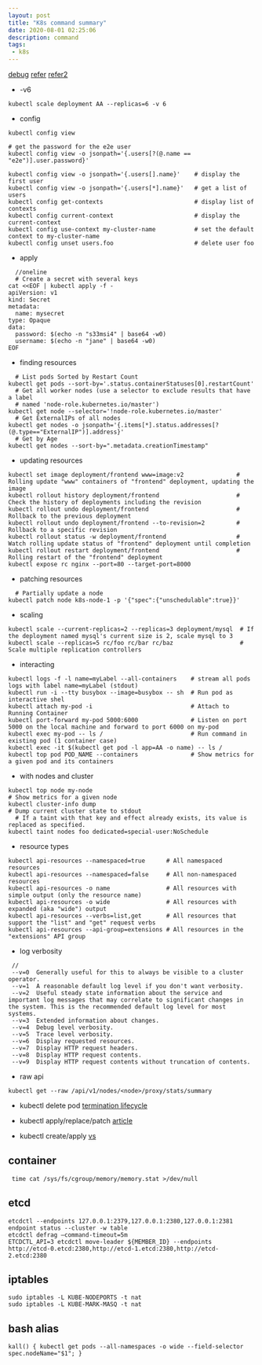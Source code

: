 ```yaml
---
layout: post
title: "K8s command summary"
date: 2020-08-01 02:25:06
description: command
tags:
 - k8s
---
```

[debug](https://thenewstack.io/living-with-kubernetes-12-commands-to-debug-your-workloads/)
[refer](https://kubernetes.io/docs/reference/kubectl/cheatsheet/)
[refer2](https://gist.github.com/asaphe/e7f1b341a6eb1cb9eee53353c6bbceb1)

- -v6
```
kubectl scale deployment AA --replicas=6 -v 6
```
- config

```
kubectl config view

# get the password for the e2e user
kubectl config view -o jsonpath='{.users[?(@.name == "e2e")].user.password}'

kubectl config view -o jsonpath='{.users[].name}'    # display the first user
kubectl config view -o jsonpath='{.users[*].name}'   # get a list of users
kubectl config get-contexts                          # display list of contexts 
kubectl config current-context                       # display the current-context
kubectl config use-context my-cluster-name           # set the default context to my-cluster-name
kubectl config unset users.foo                       # delete user foo
```

- apply
```
  //oneline
  # Create a secret with several keys
cat <<EOF | kubectl apply -f -
apiVersion: v1
kind: Secret
metadata:
  name: mysecret
type: Opaque
data:
  password: $(echo -n "s33msi4" | base64 -w0)
  username: $(echo -n "jane" | base64 -w0)
EOF
```

- finding resources
```
  # List pods Sorted by Restart Count
kubectl get pods --sort-by='.status.containerStatuses[0].restartCount'
  # Get all worker nodes (use a selector to exclude results that have a label
  # named 'node-role.kubernetes.io/master')
kubectl get node --selector='!node-role.kubernetes.io/master'
  # Get ExternalIPs of all nodes
kubectl get nodes -o jsonpath='{.items[*].status.addresses[?(@.type=="ExternalIP")].address}'
  # Get by Age
kubectl get nodes --sort-by=".metadata.creationTimestamp"
```
- updating resources
```
kubectl set image deployment/frontend www=image:v2               # Rolling update "www" containers of "frontend" deployment, updating the image
kubectl rollout history deployment/frontend                      # Check the history of deployments including the revision 
kubectl rollout undo deployment/frontend                         # Rollback to the previous deployment
kubectl rollout undo deployment/frontend --to-revision=2         # Rollback to a specific revision
kubectl rollout status -w deployment/frontend                    # Watch rolling update status of "frontend" deployment until completion
kubectl rollout restart deployment/frontend                      # Rolling restart of the "frontend" deployment
kubectl expose rc nginx --port=80 --target-port=8000
```

- patching resources
```
  # Partially update a node
kubectl patch node k8s-node-1 -p '{"spec":{"unschedulable":true}}'
```

- scaling
```
kubectl scale --current-replicas=2 --replicas=3 deployment/mysql  # If the deployment named mysql's current size is 2, scale mysql to 3
kubectl scale --replicas=5 rc/foo rc/bar rc/baz                   # Scale multiple replication controllers
```

- interacting 
```
kubectl logs -f -l name=myLabel --all-containers    # stream all pods logs with label name=myLabel (stdout)
kubectl run -i --tty busybox --image=busybox -- sh  # Run pod as interactive shel
kubectl attach my-pod -i                            # Attach to Running Container
kubectl port-forward my-pod 5000:6000               # Listen on port 5000 on the local machine and forward to port 6000 on my-pod
kubectl exec my-pod -- ls /                         # Run command in existing pod (1 container case)
kubectl exec -it $(kubectl get pod -l app=AA -o name) -- ls /
kubectl top pod POD_NAME --containers               # Show metrics for a given pod and its containers
```

- with nodes and cluster
```
kubectl top node my-node                                              # Show metrics for a given node
kubectl cluster-info dump                                             # Dump current cluster state to stdout
  # If a taint with that key and effect already exists, its value is replaced as specified.
kubectl taint nodes foo dedicated=special-user:NoSchedule
```

- resource types
```
kubectl api-resources --namespaced=true      # All namespaced resources
kubectl api-resources --namespaced=false     # All non-namespaced resources
kubectl api-resources -o name                # All resources with simple output (only the resource name)
kubectl api-resources -o wide                # All resources with expanded (aka "wide") output
kubectl api-resources --verbs=list,get       # All resources that support the "list" and "get" request verbs
kubectl api-resources --api-group=extensions # All resources in the "extensions" API group
```

- log verbosity
```
 //
 --v=0	Generally useful for this to always be visible to a cluster operator.
 --v=1	A reasonable default log level if you don't want verbosity.
 --v=2	Useful steady state information about the service and important log messages that may correlate to significant changes in the system. This is the recommended default log level for most systems.
 --v=3	Extended information about changes.
 --v=4	Debug level verbosity.
 --v=5	Trace level verbosity.
 --v=6	Display requested resources.
 --v=7	Display HTTP request headers.
 --v=8	Display HTTP request contents.
 --v=9	Display HTTP request contents without truncation of contents.
```
- raw api
```
kubectl get --raw /api/v1/nodes/<node>/proxy/stats/summary
```

- kubectl delete pod
[termination lifecycle](https://cloud.google.com/blog/products/gcp/kubernetes-best-practices-terminating-with-grace)

- kubectl apply/replace/patch
[article](https://blog.atomist.com/kubernetes-apply-replace-patch/)

- kubectl create/apply
[vs](https://stackoverflow.com/questions/47369351/kubectl-apply-vs-kubectl-create)


## container
```
 time cat /sys/fs/cgroup/memory/memory.stat >/dev/null
```

## etcd

```
etcdctl --endpoints 127.0.0.1:2379,127.0.0.1:2380,127.0.0.1:2381 endpoint status --cluster -w table
etcdctl defrag —command-timeout=5m
ETCDCTL_API=3 etcdctl move-leader ${MEMBER_ID} --endpoints http://etcd-0.etcd:2380,http://etcd-1.etcd:2380,http://etcd-2.etcd:2380
```
## iptables
```
sudo iptables -L KUBE-NODEPORTS -t nat
sudo iptables -L KUBE-MARK-MASQ -t nat
```

## bash alias
```
kall() { kubectl get pods --all-namespaces -o wide --field-selector spec.nodeName="$1"; }
```
